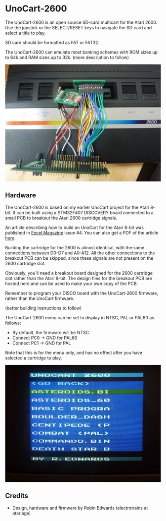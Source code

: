 UnoCart-2600
============
The UnoCart-2600 is an open source SD-card multicart for the Atari 2600. Use the joystick or the SELECT/RESET keys
to navigate the SD card and select a title to play.

SD card should be formatted as FAT or FAT32.

The UnoCart-2600 can emulate most banking schemes with ROM sizes up to 64k and RAM sizes up to 32k.
(more description to follow)

![Image](images/UnoCart2600Disco.jpg?raw=true)

Hardware
--------
The UnoCart-2600 is based on my earlier UnoCart project for the Atari 8-bit. It can be built using a STM32F407 DISCOVERY board
connected to a small PCB to breakout the Atari 2600 cartridge signals.

An article describing how to build an UnoCart for the Atari 8-bit was published in
[Excel Magazine](http://excel-retro-mag.co.uk) issue #4. You can also get a PDF of the article [here](https://github.com/robinhedwards/UnoCart/blob/master/UnoCart_EXCEL4.pdf).

Building the cartridge for the 2600 is almost identical, with the same connections between D0-D7 and A0-A12.
All the other connections to the breakout PCB can be skipped, since these signals are not present on the 2600 cartridge slot.

Obviously, you'll need a breakout board designed for the 2600 cartridge slot rather than the Atari 8-bit. The design files for the breakout PCB are hosted here and can be used to make your own copy of the PCB.

Remember to program your DISCO board with the UnoCart-2600 firmware, rather than the UnoCart firmware.

(better building instructions to follow)

The UnoCart-2600 menu can be set to display in NTSC, PAL or PAL60 as follows:
* By default, the firmware will be NTSC.
* Connect PC0 -> GND for PAL60
* Connect PC1 -> GND for PAL

Note that this is for the menu only, and has no effect after you have selected a cartridge to play.

![Image](images/menuPAL.jpg?raw=true)

Credits
-------
* Design, hardware and firmware by Robin Edwards (electrotrains at atariage)
